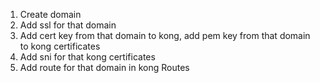 1. Create domain
2. Add ssl for that domain
3. Add cert key from that domain to kong, add pem key from that domain to kong certificates
4. Add sni for that kong certificates
5. Add route for that domain in kong Routes